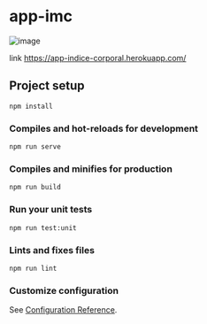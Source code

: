 # app-imc
![image](https://user-images.githubusercontent.com/30814275/155769864-9b5d84d2-220e-44c1-a17e-4b247ebd1782.png)

link https://app-indice-corporal.herokuapp.com/
## Project setup
```
npm install
```

### Compiles and hot-reloads for development
```
npm run serve
```

### Compiles and minifies for production
```
npm run build
```

### Run your unit tests
```
npm run test:unit
```

### Lints and fixes files
```
npm run lint
```

### Customize configuration
See [Configuration Reference](https://cli.vuejs.org/config/).
